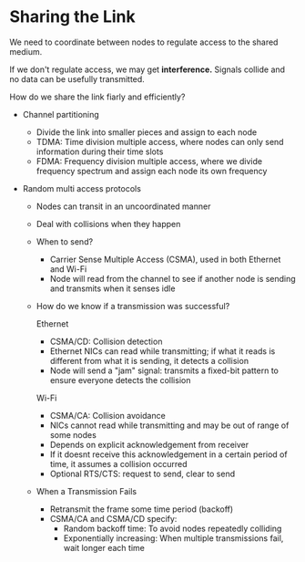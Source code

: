 # Sharing the Link

We need to coordinate between nodes to regulate access to the shared medium.

If we don't regulate access, we may get **interference.** Signals collide and no data can be usefully transmitted.

How do we share the link fiarly and efficiently?

- Channel partitioning
    - Divide the link into smaller pieces and assign to each node
    - TDMA: Time division multiple access, where nodes can only send information during their time slots
    - FDMA: Frequency division multiple access, where we divide frequency spectrum and assign each node its own frequency

- Random multi access protocols

    - Nodes can transit in an uncoordinated manner
    - Deal with collisions when they happen

    - When to send?
        - Carrier Sense Multiple Access (CSMA), used in both Ethernet and Wi-Fi
        - Node will read from the channel to see if another node is sending and transmits when it senses idle

    - How do we know if a transmission was successful?

        Ethernet
        - CSMA/CD: Collision detection
        - Ethernet NICs can read while transmitting; if what it reads is different from what it is sending, it detects a collision
        - Node will send a "jam" signal: transmits a fixed-bit pattern to ensure everyone detects the collision

        Wi-Fi
        - CSMA/CA: Collision avoidance
        - NICs cannot read while transmitting and may be out of range of some nodes
        - Depends on explicit acknowledgement from receiver
        - If it doesnt receive this acknowledgement in a certain period of time, it assumes a collision occurred
        - Optional RTS/CTS: request to send, clear to send
    
    - When a Transmission Fails
        - Retransmit the frame some time period (backoff)
        - CSMA/CA and CSMA/CD specify:
            - Random backoff time: To avoid nodes repeatedly colliding
            - Exponentially increasing: When multiple transmissions fail, wait longer each time